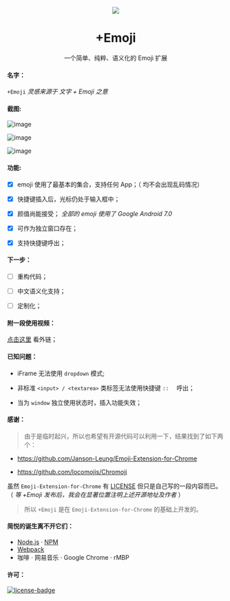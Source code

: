 <p align="center"><img src="https://i.imgur.com/z6Uy1rG.png"/></p>
<h1 align="center">+Emoji</h1>
<p align="center">一个简单、纯粹、语义化的 Emoji 扩展</p>

#### 名字：
`+Emoji` _灵感来源于 文字 + Emoji 之意_

#### 截图:

![image](https://user-images.githubusercontent.com/31840739/30677913-498909f2-9e54-11e7-8205-7ab456549c02.png)

![image](https://user-images.githubusercontent.com/31840739/30678148-df47e6c4-9e55-11e7-80cc-984c6bf8ee5b.png)

![image](https://user-images.githubusercontent.com/31840739/30678663-6e6324e2-9e59-11e7-9372-8f69154285d7.png)

#### 功能:

- [x] emoji 使用了最基本的集合，支持任何 App；（ 均不会出现乱码情况）

- [x] 快捷键插入后，光标仍处于输入框中；

- [x] 颜值尚能接受；
  _全部的 emoji 使用了 Google Android 7.0_

- [x] 可作为独立窗口存在；

- [x] 支持快捷键呼出；

#### 下一步：

- [ ] 重构代码；

- [ ] 中文语义化支持；

- [ ] 定制化；

#### 附一段使用视频：

[点击这里](https://i.imgur.com/XYTpirX.gif) 看外链；

#### 已知问题：

- iFrame 无法使用  `dropdown` 模式;

- 非标准 `<input> / <textarea>` 类标签无法使用快捷键 `::  ` 呼出；

- 当为 `window` 独立使用状态时，插入功能失效；

#### 感谢：

> 由于是临时起兴，所以也希望有开源代码可以利用一下，结果找到了如下两个：

- https://github.com/Janson-Leung/Emoji-Extension-for-Chrome

- https://github.com/locomojis/Chromoji

虽然 `Emoji-Extension-for-Chrome` 有 [LICENSE](https://github.com/Janson-Leung/Emoji-Extension-for-Chrome/blob/master/LICENSE) 但只是自己写的一段内容而已。（ _等 +Emoji 发布后，我会在显著位置注明上述开源地址及作者_ ）

> 所以 `+Emoji` 是在 `Emoji-Extension-for-Chrome` 的基础上开发的。

#### 简悦的诞生离不开它们：
- [Node.js](https://nodejs.org/) · [NPM](https://www.npmjs.com)
- [Webpack](https://webpack.github.io/)
- 咖啡 · 网易音乐 · Google Chrome · rMBP

#### 许可：
[![license-badge]][license-link]

<!-- Link -->
[license-badge]:    https://img.shields.io/github/license/mashape/apistatus.svg
[license-link]:     https://opensource.org/licenses/MIT
